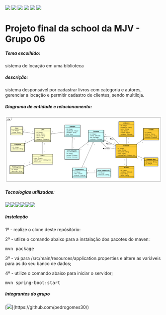 ![](https://img.shields.io/github/stars/pedrogomes30/biblioteca) ![](https://img.shields.io/github/forks/pedrogomes30/biblioteca) ![](https://img.shields.io/github/tag/pedrogomes30/biblioteca) ![](https://img.shields.io/github/release/pedrogomes30/biblioteca) ![](https://img.shields.io/github/issues/pedrogomes30/biblioteca) ![](https://img.shields.io/bower/v/editor.md.svg)

<h1>Projeto final da school da MJV - Grupo 06</h1>

<h5>Tema escolhido:</h5>

sistema de locação em uma biblioteca

<h5>descrição:</h5> 

sistema desponsável por cadastrar livros com categoria e autores, gerenciar a locação e permitir cadastro de clientes, sendo multiloja.

<h5>Diagrama de entidade e relacionamento:</h5>

<img src='https://github.com/pedrogomes30/biblioteca/blob/master/Docs/img/Biblioteca.png'/>

<h5>Tecnologias utilizadas:</h5>

<img src="https://img.shields.io/badge/Java-ED8B00?style=for-the-badge&logo=java&logoColor=white"/><img src="https://img.shields.io/badge/Spring-6DB33F?style=for-the-badge&logo=spring&logoColor=white/"><img src="https://img.shields.io/badge/MySQL-00000F?style=for-the-badge&logo=mysql&logoColor=white" /><img src="https://img.shields.io/badge/Heroku-430098?style=for-the-badge&logo=heroku&logoColor=white" /><img src="https://img.shields.io/badge/Apache%20Maven-C71A36?style=for-the-badge&logo=Apache%20Maven&logoColor=white" /><img src="https://img.shields.io/badge/git-%23F05033.svg?style=for-the-badge&logo=git&logoColor=white" />

<h5>Instalação</h5>

1º - realize o clone deste repósitório:

2º - utlize o comando abaixo para a instalação dos pacotes do maven:
  
<pre>
mvn package
</pre>
  
3º - vá para /src/main/resources/application.properties e altere as variáveis para as do seu banco de dados;

4º - utilize o comando abaixo para iniciar o servidor;

<pre>
mvn spring-boot:start
</pre>


<h5> Integrantes do grupo </h5>
[<img src="https://img.shields.io/badge/github-%23121011.svg?style=for-the-badge&logo=github&logoColor=white">](https://github.com/pedrogomes30/)
